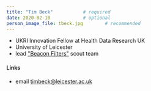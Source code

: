 ```yaml
---
title: "Tim Beck"			# required
date: 2020-02-10			# optional
person_image_file: tbeck.jpg		# recommended
---
```


<!-- automatic content -->

* UKRI Innovation Fellow at Health Data Research UK
* University of Leicester
* lead ["Beacon Filters"](https://genomebeacons.org/teams/filters.html) scout team

<!--more-->

#### Links

* email [timbeck@leicester.ac.uk](mailto:timbeck@leicester.ac.uk)
